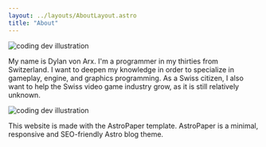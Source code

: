 ```yaml
---
layout: ../layouts/AboutLayout.astro
title: "About"
---
```


<div>
  <img src="/assets/myFace.jpg" class="sm:w-1/2 mx-auto" alt="coding dev illustration">
</div>

My name is Dylan von Arx. I'm a programmer in my thirties from Switzerland. I want to deepen my knowledge in order to specialize in gameplay, engine, and graphics programming. As a Swiss citizen, I also want to help the Swiss video game industry grow, as it is still relatively unknown.

<div>
  <img src="/assets/swissMade.jpg" class="sm:w-1/2 mx-auto" alt="coding dev illustration">
</div>

This website is made with the AstroPaper template. AstroPaper is a minimal, responsive and SEO-friendly Astro blog theme.